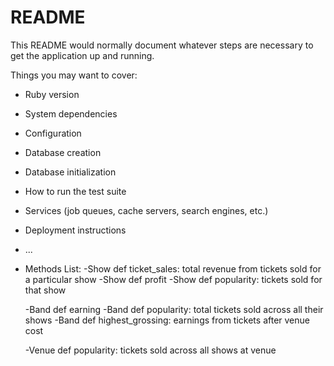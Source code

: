 # README

This README would normally document whatever steps are necessary to get the
application up and running.

Things you may want to cover:

* Ruby version

* System dependencies

* Configuration

* Database creation

* Database initialization

* How to run the test suite

* Services (job queues, cache servers, search engines, etc.)

* Deployment instructions

* ...

* Methods List:
  -Show def ticket_sales: total revenue from tickets sold for a particular show
  -Show def profit
  -Show def popularity: tickets sold for that show


  -Band def earning
  -Band def popularity: total tickets sold across all their shows
  -Band def highest_grossing: earnings from tickets after venue cost

  -Venue def popularity: tickets sold across all shows at venue
